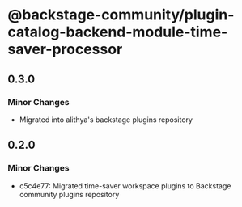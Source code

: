 # @backstage-community/plugin-catalog-backend-module-time-saver-processor

## 0.3.0

### Minor Changes

- Migrated into alithya's backstage plugins repository

## 0.2.0

### Minor Changes

- c5c4e77: Migrated time-saver workspace plugins to Backstage community plugins repository
